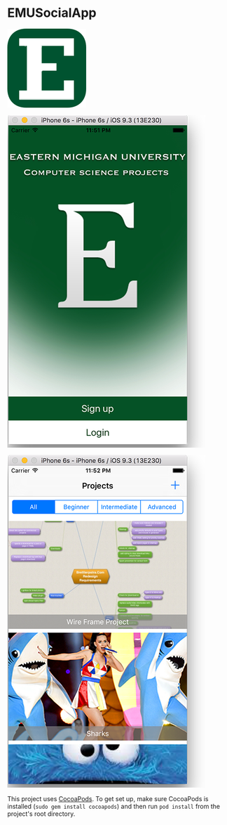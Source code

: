 # EMUSocialApp

![alt text](/EMUHackathonAPIApp/Assets.xcassets/AppIcon.appiconset/Icon-60@3x.png "EMU Icon")

![alt text](/EMUHackathonAPIApp/SC2.png "Screenshot 1")

![alt text](/EMUHackathonAPIApp/SC3.png "Screenshot 2")


This project uses [CocoaPods](http://cocoapods.org). To get set up, make sure CocoaPods is installed (`sudo gem install cocoapods`) and then run `pod install` from the project's root directory.
